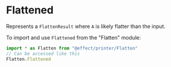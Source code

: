 # Flattened

Represents a `FlattenResult` where `A` is likely flatter than the input.

To import and use `Flattened` from the "Flatten" module:

```ts
import * as Flatten from "@effect/printer/Flatten"
// Can be accessed like this
Flatten.Flattened
```

